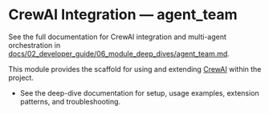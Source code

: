 # CrewAI Integration — agent_team

See the full documentation for CrewAI integration and multi-agent orchestration in  
[docs/02_developer_guide/06_module_deep_dives/agent_team.md](../../docs/02_developer_guide/06_module_deep_dives/agent_team.md).

This module provides the scaffold for using and extending [CrewAI](https://docs.crewai.com/) within the project.

- See the deep-dive documentation for setup, usage examples, extension patterns, and troubleshooting.
